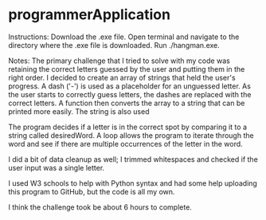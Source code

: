 # programmerApplication
Instructions:
Download the .exe file. Open terminal and navigate to the directory where the .exe file is downloaded. Run ./hangman.exe.

Notes:
The primary challenge that I tried to solve with my code was retaining the correct letters guessed by the user and putting them in the right order. I decided to create an array of strings that held the user's progress. A dash ('-') is used as a placeholder for an unguessed letter. As the user starts to correctly guess letters, the dashes are replaced with the correct letters. A function then converts the array to a string that can be printed more easily. The string is also used

The program decides if a letter is in the correct spot by comparing it to a string called desiredWord. A loop allows the program to iterate through the word and see if there are multiple occurrences of the letter in the word.

I did a bit of data cleanup as well; I trimmed whitespaces and checked if the user input was a single letter.

I used W3 schools to help with Python syntax and had some help uploading this program to GitHub, but the code is all my own.

I think the challenge took be about 6 hours to complete.
